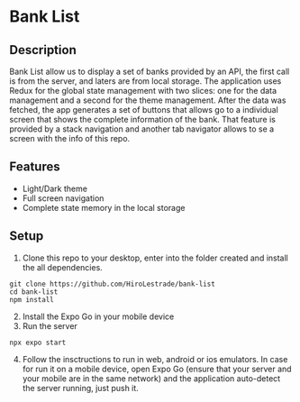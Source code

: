 # Bank List
## Description
Bank List allow us to display a set of banks provided by an API, the first call is from the server, and laters are from local storage. The application uses Redux for the global state management with two slices: one for the data management and a second for the theme management. 
After the data was fetched, the app generates a set of buttons that allows go to a individual screen that shows the complete information of the bank. That feature is provided by a stack navigation and another tab navigator allows to se a screen with the info of this repo.

## Features
- Light/Dark theme
- Full screen navigation
- Complete state memory in the local storage

## Setup
1. Clone this repo to your desktop, enter into the folder created and install the all dependencies.
```
git clone https://github.com/HiroLestrade/bank-list
cd bank-list
npm install
```
2. Install the Expo Go in your mobile device
3. Run the server
```
npx expo start
```
4. Follow the insctructions to run in web, android or ios emulators. In case for run it on a mobile device, open Expo Go (ensure that your server and your mobile are in the same network) and the application auto-detect the server running, just push it.
